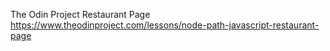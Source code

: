 The Odin Project Restaurant Page
https://www.theodinproject.com/lessons/node-path-javascript-restaurant-page